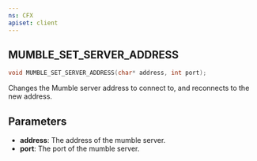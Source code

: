 ```yaml
---
ns: CFX
apiset: client
---
```

## MUMBLE_SET_SERVER_ADDRESS

```c
void MUMBLE_SET_SERVER_ADDRESS(char* address, int port);
```

Changes the Mumble server address to connect to, and reconnects to the new address.

## Parameters
* **address**: The address of the mumble server.
* **port**: The port of the mumble server.

